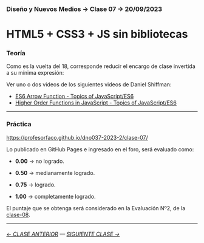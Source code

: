 ### Diseño y Nuevos Medios → Clase 07 → 20/09/2023

# HTML5 + CSS3 + JS sin bibliotecas

### Teoría

Como es la vuelta del 18, corresponde reducir el encargo de clase invertida a su mínima expresión:

Ver uno o dos videos de los siguientes videos de Daniel Shiffman: 

- [ES6 Arrow Function - Topics of JavaScript/ES6](https://youtu.be/mrYMzpbFz18?si=QIckLF5jVYABmay0)
- [Higher Order Functions in JavaScript - Topics of JavaScript/ES6](https://youtu.be/H4awPsyugS0?si=NsOKn34XKvv_F3Bq)

- - - - - - - - - 

### Práctica

https://profesorfaco.github.io/dno037-2023-2/clase-07/

Lo publicado en GitHub Pages e ingresado en el foro, será evaluado como:

- **0.00** → no logrado.

- **0.50** → medianamente logrado.

- **0.75** → logrado.

- **1.00** → completamente logrado.

El puntaje que se obtenga será considerado en la Evaluación Nº2, de la [clase-08](https://github.com/profesorfaco/dno037-2023-2/tree/main/clase-08).

- - - - - - -

###### [← CLASE ANTERIOR](https://github.com/profesorfaco/dno037-2023-2/tree/main/clase-06) — [SIGUIENTE CLASE →](https://github.com/profesorfaco/dno037-2023-2/tree/main/clase-08)
